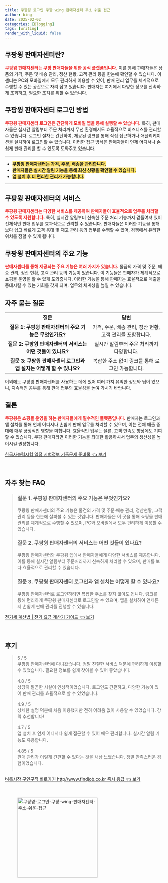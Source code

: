 ```yaml
---
title: 쿠팡윙 로그인 쿠팡 wing 판매자센터 주소 쉬운 접근
author: bing
date: 2025-02-02
categories: [Blogging]
tags: [writing]
render_with_liquid: false
---
```



<h2 id='쿠팡윙_판매자센터란'>쿠팡윙 판매자센터란?</h2>

<p><b><span style="color: #ee2323;">쿠팡윙 판매자센터는 쿠팡 판매자들을 위한 공식 플랫폼입니다.</span></b> 이를 통해 판매자들은 상품의 가격, 주문 및 배송 관리, 정산 현황, 고객 관리 등을 한눈에 확인할 수 있습니다. 이 센터는 PC와 모바일에서 모두 편리하게 이용할 수 있어, 판매 관리 업무를 체계적으로 수행할 수 있는 공간으로 자리 잡고 있습니다. 판매자는 여기에서 다양한 정보를 신속하게 조회하고, 필요한 조치를 취할 수 있습니다.</p>

<h2 id='로그인_방법'>쿠팡윙 판매자센터 로그인 방법</h2>

<p><b><span style="color: #ee2323;">쿠팡윙 판매자센터 로그인은 간단하게 모바일 앱을 통해 실행할 수 있습니다.</span></b> 특히, 판매자들은 실시간 알림부터 주문 처리까지 무선 환경에서도 효율적으로 비즈니스를 관리할 수 있습니다. 로그인 절차는 간단하여, 제공된 링크를 통해 직접 접근하거나 애플리케이션을 설치하여 로그인할 수 있습니다. 이러한 접근 방식은 판매자들이 언제 어디서나 손쉽게 판매 관리를 할 수 있도록 도와주고 있습니다.</p>

<hr />

<ul>
    <li><b><span style="background-color: #ffe066;">쿠팡윙 판매자센터는 가격, 주문, 배송을 관리합니다.</span></b></li>
    <li><b><span style="background-color: #ffe066;">판매자들은 실시간 알림 기능을 통해 최신 상황을 확인할 수 있습니다.</span></b></li>
    <li><b><span style="background-color: #ffe066;">앱 설치 후 더 편리한 관리가 가능합니다.</span></b></li>
</ul>

<hr />

<h2 id='서비스_소개'>쿠팡윙 판매자센터의 서비스</h2>

<p><b><span style="color: #ee2323;">쿠팡윙 판매자센터는 다양한 서비스를 제공하여 판매자들이 효율적으로 업무를 처리할 수 있도록 지원합니다.</span></b> 특히, 실시간 알림부터 신속한 주문 처리 기능까지 곁들여져 있어 전체적인 판매 업무를 효과적으로 관리할 수 있습니다. 판매자들은 이러한 기능을 통해 보다 쉽고 빠르게 고객 응대 및 재고 관리 등의 업무를 수행할 수 있어, 경쟁에서 유리한 위치를 점할 수 있게 됩니다.</p>

<h2 id='주요_기능'>쿠팡윙 판매자센터의 주요 기능</h2>

<p><b><span style="color: #ee2323;">판매자센터를 통해 제공되는 주요 기능은 여러 가지가 있습니다.</span></b> 물품의 가격 및 주문, 배송 관리, 정산 현황, 고객 관리 등의 기능이 있습니다. 이 기능들은 판매자가 체계적으로 쇼핑몰 운영을 할 수 있게 도와줍니다. 이러한 기능을 통해 판매자는 효율적으로 매출을 증대시킬 수 있는 기회를 갖게 되며, 업무의 체계성을 높일 수 있습니다.</p>

<h2 id='자주묻는_질문'>자주 묻는 질문</h2>

<table>
    <tr>
        <td style="text-align: center; height: 17px;"><b>질문</b></td>
        <td style="text-align: center; height: 17px;"><b>답변</b></td>
    </tr>
    <tr>
        <td style="text-align: center; height: 17px;"><b>질문 1: 쿠팡윙 판매자센터의 주요 기능은 무엇인가요?</b></td>
        <td style="text-align: center; height: 17px;">가격, 주문, 배송 관리, 정산 현황, 고객 관리를 포함합니다.</td>
    </tr>
    <tr>
        <td style="text-align: center; height: 17px;"><b>질문 2: 쿠팡윙 판매자센터의 서비스는 어떤 것들이 있나요?</b></td>
        <td style="text-align: center; height: 17px;">실시간 알림부터 주문 처리까지 다양합니다.</td>
    </tr>
    <tr>
        <td style="text-align: center; height: 17px;"><b>질문 3: 쿠팡윙 판매자센터 로그인과 앱 설치는 어떻게 할 수 있나요?</b></td>
        <td style="text-align: center; height: 17px;">복잡한 주소 없이 링크를 통해 로그인 가능합니다.</td>
    </tr>
</table>

<p>이외에도 쿠팡윙 판매자센터를 사용하는 데에 있어 여러 가지 유익한 정보와 팁이 있으니, 지속적인 공부를 통해 판매 업무의 효율성을 높여 가시기 바랍니다.</p>

<h2 id='결론'>결론</h2>

<p><b><span style="color: #ee2323;">쿠팡윙은 쇼핑몰 운영을 하는 판매자들에게 필수적인 플랫폼입니다.</span></b> 판매자는 로그인과 앱 설치를 통해 언제 어디서나 손쉽게 판매 업무를 처리할 수 있으며, 이는 전체 매출 증대에 매우 긍정적인 영향을 미칩니다. 효율적인 업무는 물론, 고객 만족도 향상에도 기여할 수 있습니다. 쿠팡 판매자라면 이러한 기능을 최대한 활용하셔서 업무의 생산성을 높이시길 권장합니다.</p>


<p><a class="click-button" title="한국사능력시험 일정 시험정보 기출문제 준비물" href="https://aptwhite.github.io/posts/%ED%95%9C%EA%B5%AD%EC%82%AC%EB%8A%A5%EB%A0%A5%EC%8B%9C%ED%97%98-%EC%9D%BC%EC%A0%95-%EC%8B%9C%ED%97%98%EC%A0%95%EB%B3%B4-%EA%B8%B0%EC%B6%9C%EB%AC%B8%EC%A0%9C-%EC%A4%80%EB%B9%84%EB%AC%BC/" rel="dofollow">한국사능력시험 일정 시험정보 기출문제 준비물 👈 보기</a></p><br>
<h2 id='자주_찾는_FAQ'>자주 찾는 FAQ</h2>
<div itemscope="" itemtype="https://schema.org/FAQPage"> 
<blockquote> 
<div itemscope="" itemprop="mainEntity" itemtype="https://schema.org/Question"> 
<h3 itemprop="name">질문 1. 쿠팡윙 판매자센터의 주요 기능은 무엇인가요?</h3> 
<div itemscope="" itemprop="acceptedAnswer" itemtype="https://schema.org/Answer"> 
<span itemprop="text"> 
<p>쿠팡윙 판매자센터의 주요 기능은 물건의 가격 및 주문·배송 관리, 정산현황, 고객관리 등을 한눈에 살펴볼 수 있는 것입니다. 판매자들은 이 곳을 통해 쇼핑몰 판매 관리를 체계적으로 수행할 수 있으며, PC와 모바일에서 모두 편리하게 이용할 수 있습니다.</p> 
</span> 
</div> 
</div> 

<div itemscope="" itemprop="mainEntity" itemtype="https://schema.org/Question"> 
<h3 itemprop="name">질문 2. 쿠팡윙 판매자센터의 서비스는 어떤 것들이 있나요?</h3> 
<div itemscope="" itemprop="acceptedAnswer" itemtype="https://schema.org/Answer"> 
<span itemprop="text"> 
<p>쿠팡윙 판매자센터와 쿠팡윙 앱에서 판매자들에게 다양한 서비스를 제공합니다. 이를 통해 실시간 알림부터 주문처리까지 신속하게 처리할 수 있으며, 판매를 보다 효율적으로 관리할 수 있습니다.</p> 
</span> 
</div> 
</div> 

<div itemscope="" itemprop="mainEntity" itemtype="https://schema.org/Question"> 
<h3 itemprop="name">질문 3. 쿠팡윙 판매자센터 로그인과 앱 설치는 어떻게 할 수 있나요?</h3> 
<div itemscope="" itemprop="acceptedAnswer" itemtype="https://schema.org/Answer"> 
<span itemprop="text"> 
<p>쿠팡윙 판매자센터로 로그인하려면 복잡한 주소를 찾지 않아도 됩니다. 링크를 통해 편리하게 쿠팡윙 판매자센터로 로그인할 수 있으며, 앱을 설치하여 언제든지 손쉽게 판매 관리를 진행할 수 있습니다.</p> 
</span> 
</div> 
</div> 
</blockquote> 
</div>
<p><a class="click-button" title="전기세 계산법 | 전기 요금 계산기 가이드" href="https://aptwhite.github.io/posts/%EC%A0%84%EA%B8%B0%EC%84%B8-%EA%B3%84%EC%82%B0%EB%B2%95-%EC%A0%84%EA%B8%B0-%EC%9A%94%EA%B8%88-%EA%B3%84%EC%82%B0%EA%B8%B0-%EA%B0%80%EC%9D%B4%EB%93%9C/" rel="dofollow">전기세 계산법 | 전기 요금 계산기 가이드 👈 보기</a></p><br>
<h2 id='후기'>후기</h2>
<div itemscope itemtype="https://schema.org/Product">
  <blockquote>
  <div itemprop="review" itemscope itemtype="https://schema.org/Review">
      <div itemprop="reviewRating" itemscope itemtype="https://schema.org/Rating"> <span itemprop="ratingValue">5</span> / <span itemprop="bestRating">5</span> </div>
      <span itemprop="reviewBody">쿠팡윙 판매자센터에 다녀왔습니다. 정말 친절한 서비스 덕분에 편리하게 이용할 수 있었습니다. 필요한 정보를 쉽게 찾아볼 수 있어 좋았습니다.</span>
  </div>
  <br>
  <div itemprop="review" itemscope itemtype="https://schema.org/Review">
      <div itemprop="reviewRating" itemscope itemtype="https://schema.org/Rating"> <span itemprop="ratingValue">4.8</span> / <span itemprop="bestRating">5</span> </div>
      <span itemprop="reviewBody">상당히 깔끔한 시설이 인상적이었습니다. 로그인도 간편하고, 다양한 기능이 있어 판매 관리를 효율적으로 할 수 있었습니다.</span>
  </div>
  <br>
  <div itemprop="review" itemscope itemtype="https://schema.org/Review">
      <div itemprop="reviewRating" itemscope itemtype="https://schema.org/Rating"> <span itemprop="ratingValue">4.9</span> / <span itemprop="bestRating">5</span> </div>
      <span itemprop="reviewBody">상세한 설명 덕분에 처음 이용했지만 전혀 어려움 없이 사용할 수 있었습니다. 강력 추천합니다!</span>
  </div>
  <br>
  <div itemprop="review" itemscope itemtype="https://schema.org/Review">
      <div itemprop="reviewRating" itemscope itemtype="https://schema.org/Rating"> <span itemprop="ratingValue">4.7</span> / <span itemprop="bestRating">5</span> </div>
      <span itemprop="reviewBody">앱 설치 후 언제 어디서나 쉽게 접근할 수 있어 매우 편리합니다. 실시간 알림 기능도 유용합니다.</span>
  </div>
  <br>
  <div itemprop="review" itemscope itemtype="https://schema.org/Review">
      <div itemprop="reviewRating" itemscope itemtype="https://schema.org/Rating"> <span itemprop="ratingValue">4.85</span> / <span itemprop="bestRating">5</span> </div>
      <span itemprop="reviewBody">판매 관리가 이렇게 간편할 수 있다는 것을 새삼 느꼈습니다. 정말 만족스러운 경험이었습니다.</span>
  </div>
  <br>
  </blockquote>
</div>
<p><a class="click-button" title="벼룩시장 구인구직 바로가기 http//www.findjob.co.kr 즉시 응답" href="https://aptwhite.github.io/posts/%EB%B2%BC%EB%A3%A9%EC%8B%9C%EC%9E%A5-%EA%B5%AC%EC%9D%B8%EA%B5%AC%EC%A7%81-%EB%B0%94%EB%A1%9C%EA%B0%80%EA%B8%B0-httpwww.findjob.co.kr-%EC%A6%89%EC%8B%9C-%EC%9D%91%EB%8B%B5/" rel="dofollow">벼룩시장 구인구직 바로가기 http//www.findjob.co.kr 즉시 응답 👈 보기</a></p><br>
<figure class="image"><img src="https://aptwhite.github.io/assets/img/thumbnail/쿠팡윙-로그인-쿠팡-wing-판매자센터-주소-쉬운-접근.webp" alt="쿠팡윙-로그인-쿠팡-wing-판매자센터-주소-쉬운-접근" width="256" height="256"></figure>